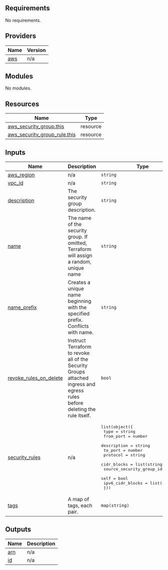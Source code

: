 ## Requirements

No requirements.

## Providers

| Name | Version |
|------|---------|
| <a name="provider_aws"></a> [aws](#provider\_aws) | n/a |

## Modules

No modules.

## Resources

| Name | Type |
|------|------|
| [aws_security_group.this](https://registry.terraform.io/providers/hashicorp/aws/latest/docs/resources/security_group) | resource |
| [aws_security_group_rule.this](https://registry.terraform.io/providers/hashicorp/aws/latest/docs/resources/security_group_rule) | resource |

## Inputs

| Name | Description | Type | Default | Required |
|------|-------------|------|---------|:--------:|
| <a name="input_aws_region"></a> [aws\_region](#input\_aws\_region) | n/a | `string` | n/a | yes |
| <a name="input_vpc_id"></a> [vpc\_id](#input\_vpc\_id) | n/a | `string` | n/a | yes |
| <a name="input_description"></a> [description](#input\_description) | The security group description. | `string` | `null` | no |
| <a name="input_name"></a> [name](#input\_name) | The name of the security group. If omitted, Terraform will assign a random, unique name | `string` | `null` | no |
| <a name="input_name_prefix"></a> [name\_prefix](#input\_name\_prefix) | Creates a unique name beginning with the specified prefix. Conflicts with name. | `string` | `null` | no |
| <a name="input_revoke_rules_on_delete"></a> [revoke\_rules\_on\_delete](#input\_revoke\_rules\_on\_delete) | Instruct Terraform to revoke all of the Security Groups attached ingress and egress rules before deleting the rule itself. | `bool` | `false` | no |
| <a name="input_security_rules"></a> [security\_rules](#input\_security\_rules) | n/a | <pre>list(object({<br>    type                     = string<br>    from_port                = number<br>    description              = string<br>    to_port                  = number<br>    protocol                 = string<br>    cidr_blocks              = list(string)<br>    source_security_group_id = string<br>    self                     = bool<br>    ipv6_cidr_blocks         = list(string)<br>  }))</pre> | `[]` | no |
| <a name="input_tags"></a> [tags](#input\_tags) | A map of tags, each pair. | `map(string)` | `null` | no |

## Outputs

| Name | Description |
|------|-------------|
| <a name="output_arn"></a> [arn](#output\_arn) | n/a |
| <a name="output_id"></a> [id](#output\_id) | n/a |

